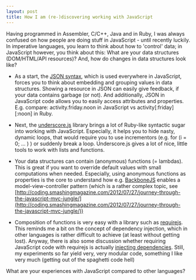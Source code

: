 ```yaml
---
layout: post
title: How I am (re-)discovering working with JavaScript
---
```


Having programmed in Assembler, C/C++, Java and in Ruby, I was always confused on how people are doing stuff in JavaScript - until recently luckily. In imperative languages, you learn to think about how to 'control' data; in JavaScript however, you think about this: What are your data structures (DOM/HTML/API resources)? And, how do changes in data structures look like?

* As a start, the [JSON syntax](http://www.json.org/), which is used everywhere in JavaScript, forces you to think about embedding and grouping values in data structures. Showing a resource in JSON can easily give feedback, if your data contains garbage (or not). And additionally, JSON in JavaScript code allows you to easily access attributes and properties. E.g. compare:
    activity.friday.noon in JavaScript vs activity[:friday][:noon] in Ruby.

* Next, the [underscore.js](http://underscorejs.org/) library brings a lot of Ruby-like syntactic sugar into working with JavaScript. Especially, it helps you to hide nasty, dynamic loops, that would require you to use incrementors (e.g. for (i = 0; ... ) ) or suddenly break a loop. Underscore.js gives a lot of nice, little tools to work with lists and functions. 

* Your data structures can contain (anonymous) functions (= lambdas). This is great if you want to override default values with small computations when needed. Especially, using anonymous functions as properties is the core to understand how e.g. [BackboneJS](http://backbonejs.org/) enables a model-view-controller pattern (which is a rather complex topic, see [http://coding.smashingmagazine.com/2012/07/27/journey-through-the-javascript-mvc-jungle/](http://coding.smashingmagazine.com/2012/07/27/journey-through-the-javascript-mvc-jungle/)) 

* Composition of functions is very easy with a library such as [requirejs](http://requirejs.org/). This reminds me a bit on the concept of dependency injection, which in other languages is rather difficult to achieve (at least without getting lost). Anyway, there is also some discussion whether requiring JavaScript code with requirejs is actually [injecting dependencies](http://stackoverflow.com/questions/7708194/dependency-injection-with-requirejs). Still, my experiments so far yield very, very modular code, something I like very much (getting out of the spaghetti code hell)

What are your experiences with JavaScript compared to other languages?
